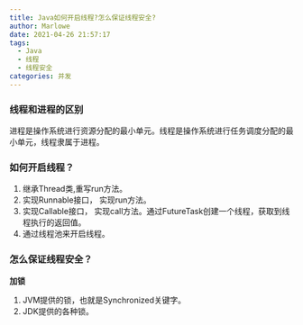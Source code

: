 ```yaml
---
title: Java如何开启线程?怎么保证线程安全?
author: Marlowe
date: 2021-04-26 21:57:17
tags: 
  - Java
  - 线程
  - 线程安全
categories: 并发
---
```


<!--more-->

### 线程和进程的区别
进程是操作系统进行资源分配的最小单元。线程是操作系统进行任务调度分配的最小单元，线程隶属于进程。

### 如何开启线程？

1. 继承Thread类,重写run方法。
2. 实现Runnable接口， 实现run方法。
3. 实现Callable接口， 实现call方法。通过FutureTask创建一个线程，获取到线程执行的返回值。
4. 通过线程池来开启线程。


### 怎么保证线程安全？

**加锁**

1. JVM提供的锁，也就是Synchronized关键字。
2. JDK提供的各种锁。






